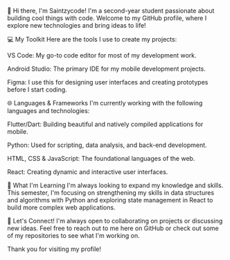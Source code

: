👋 Hi there, I'm Saintzycode!
I'm a second-year student passionate about building cool things with code. Welcome to my GitHub profile, where I explore new technologies and bring ideas to life!

💻 My Toolkit
Here are the tools I use to create my projects:

VS Code: My go-to code editor for most of my development work.

Android Studio: The primary IDE for my mobile development projects.

Figma: I use this for designing user interfaces and creating prototypes before I start coding.

🌐 Languages & Frameworks
I'm currently working with the following languages and technologies:

Flutter/Dart: Building beautiful and natively compiled applications for mobile.

Python: Used for scripting, data analysis, and back-end development.

HTML, CSS & JavaScript: The foundational languages of the web.

React: Creating dynamic and interactive user interfaces.

🌱 What I'm Learning
I'm always looking to expand my knowledge and skills. This semester, I'm focusing on strengthening my skills in data structures and algorithms with Python and exploring state management in React to build more complex web applications.

🤝 Let's Connect!
I'm always open to collaborating on projects or discussing new ideas. Feel free to reach out to me here on GitHub or check out some of my repositories to see what I'm working on.

Thank you for visiting my profile!
